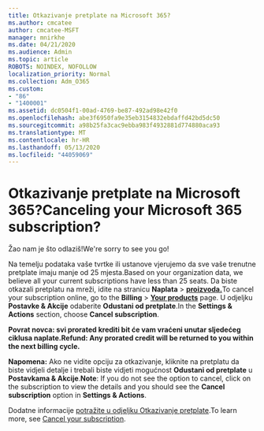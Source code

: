 ```yaml
---
title: Otkazivanje pretplate na Microsoft 365?
ms.author: cmcatee
author: cmcatee-MSFT
manager: mnirkhe
ms.date: 04/21/2020
ms.audience: Admin
ms.topic: article
ROBOTS: NOINDEX, NOFOLLOW
localization_priority: Normal
ms.collection: Adm_O365
ms.custom:
- "86"
- "1400001"
ms.assetid: dc0504f1-00ad-4769-be87-492ad98e42f0
ms.openlocfilehash: abe3f6950fa9e35eb3154832ebdaffd42bd5dc50
ms.sourcegitcommit: a98b25fa3cac9ebba983f4932881d774880aca93
ms.translationtype: MT
ms.contentlocale: hr-HR
ms.lasthandoff: 05/13/2020
ms.locfileid: "44059069"
---
```

# <a name="canceling-your-microsoft-365-subscription"></a><span data-ttu-id="10dec-102">Otkazivanje pretplate na Microsoft 365?</span><span class="sxs-lookup"><span data-stu-id="10dec-102">Canceling your Microsoft 365 subscription?</span></span>

<span data-ttu-id="10dec-103">Žao nam je što odlaziš!</span><span class="sxs-lookup"><span data-stu-id="10dec-103">We're sorry to see you go!</span></span>
  
<span data-ttu-id="10dec-104">Na temelju podataka vaše tvrtke ili ustanove vjerujemo da sve vaše trenutne pretplate imaju manje od 25 mjesta.</span><span class="sxs-lookup"><span data-stu-id="10dec-104">Based on your organization data, we believe all your current subscriptions have less than 25 seats.</span></span> <span data-ttu-id="10dec-105">Da biste otkazali pretplatu na mreži, idite na stranicu **Naplata** \> **[proizvoda.](https://go.microsoft.com/fwlink/p/?linkid=842054)**</span><span class="sxs-lookup"><span data-stu-id="10dec-105">To cancel your subscription online, go to the **Billing** \> **[Your products](https://go.microsoft.com/fwlink/p/?linkid=842054)** page.</span></span> <span data-ttu-id="10dec-106">U odjeljku **Postavke & Akcije** odaberite **Odustani od pretplate**.</span><span class="sxs-lookup"><span data-stu-id="10dec-106">In the **Settings & Actions** section, choose **Cancel subscription**.</span></span>
  
<span data-ttu-id="10dec-107">**Povrat novca: svi prorated krediti bit će vam vraćeni unutar sljedećeg ciklusa naplate.**</span><span class="sxs-lookup"><span data-stu-id="10dec-107">**Refund: Any prorated credit will be returned to you within the next billing cycle.**</span></span> 

<span data-ttu-id="10dec-108">**Napomena:** Ako ne vidite opciju za otkazivanje, kliknite na pretplatu da biste vidjeli detalje i trebali biste vidjeti mogućnost **Odustani od pretplate** u **Postavkama & Akcije**.</span><span class="sxs-lookup"><span data-stu-id="10dec-108">**Note**: If you do not see the option to cancel, click on the subscription to view the details and you should see the **Cancel subscription** option in **Settings & Actions**.</span></span> 

<span data-ttu-id="10dec-109">Dodatne informacije [potražite u odjeljku Otkazivanje pretplate](https://docs.microsoft.com/office365/admin/subscriptions-and-billing/cancel-your-subscription).</span><span class="sxs-lookup"><span data-stu-id="10dec-109">To learn more, see [Cancel your subscription](https://docs.microsoft.com/office365/admin/subscriptions-and-billing/cancel-your-subscription).</span></span> 
